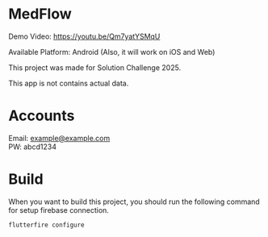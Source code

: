 # MedFlow
Demo Video: https://youtu.be/Qm7yatYSMqU

Available Platform: Android (Also, it will work on iOS and Web)

This project was made for Solution Challenge 2025.

This app is not contains actual data.

# Accounts
Email: example@example.com<br>
PW: abcd1234

# Build
When you want to build this project, you should run the following command for setup firebase connection.
```
flutterfire configure
```

